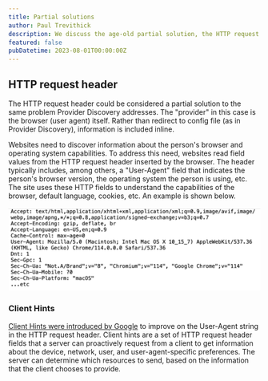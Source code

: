 ```yaml
---
title: Partial solutions
author: Paul Trevithick
description: We discuss the age-old partial solution, the HTTP request header.
featured: false
pubDatetime: 2023-08-01T00:00:00Z
---
```


## HTTP request header

The HTTP request header could be considered a partial solution to the same problem Provider Discovery addresses. The "provider" in this case is the browser (user agent) itself. Rather than redirect to config file (as in Provider Discovery), information is included inline. 

Websites need to discover information about the person's browser and operating system capabilities. To address this need, websites read field values from the HTTP request header inserted by the browser. The header typically includes, among others, a "User-Agent" field that indicates the person's browser version, the operating system the person is using, etc. The site uses these HTTP fields to understand the capabilities of the browser, default language, cookies, etc. An example is shown below.

![http-header](../../assets/http-header.png)

### Client Hints

[Client Hints were introduced by Google](https://developer.chrome.com/en/articles/user-agent-client-hints/) to improve on the User-Agent string in the HTTP request header. Client hints are a set of HTTP request header fields that a server can proactively request from a client to get information about the device, network, user, and user-agent-specific preferences. The server can determine which resources to send, based on the information that the client chooses to provide. 


